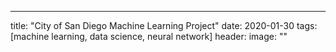 ---
title: "City of San Diego Machine Learning Project"
date: 2020-01-30
tags: [machine learning, data science, neural network]
header:
  image: ""
